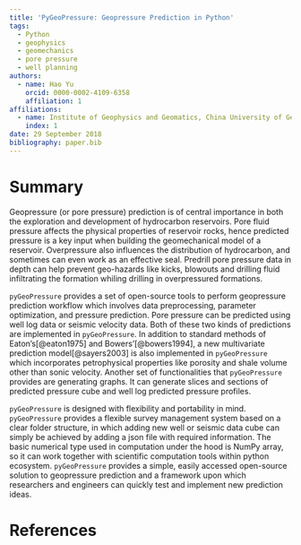```yaml
---
title: 'PyGeoPressure: Geopressure Prediction in Python'
tags:
  - Python
  - geophysics
  - geomechanics
  - pore pressure
  - well planning
authors:
  - name: Hao Yu
    orcid: 0000-0002-4109-6358
    affiliation: 1
affiliations:
  - name: Institute of Geophysics and Geomatics, China University of Geosciences
    index: 1
date: 29 September 2018
bibliography: paper.bib
---
```


# Summary

Geopressure (or pore pressure) prediction is of central importance in both the exploration and development of hydrocarbon reservoirs. Pore fluid pressure affects the physical properties of reservoir rocks, hence predicted pressure is a key input when building the geomechanical model of a reservoir. Overpressure also influences the distribution of hydrocarbon, and sometimes can even work as an effective seal. Predrill pore pressure data in depth can help prevent geo-hazards like kicks, blowouts and drilling fluid infiltrating the formation whiling drilling in overpressured formations.

``pyGeoPressure`` provides a set of open-source tools to perform geopressure prediction workflow which involves data preprocessing, parameter optimization, and pressure prediction. Pore pressure can be predicted using well log data or seismic velocity data. Both of these two kinds of predictions are implemented in ``pyGeoPressure``. In addition to standard methods of Eaton’s[@eaton1975] and Bowers’[@bowers1994], a new multivariate prediction model[@sayers2003] is also implemented in ``pyGeoPressure`` which incorporates petrophysical properties like porosity and shale volume other than sonic velocity. Another set of functionalities that ``pyGeoPressure`` provides are generating graphs. It can generate slices and sections of predicted pressure cube and well log predicted pressure profiles.

``pyGeoPressure`` is designed with flexibility and portability in mind. ``pyGeoPressure`` provides a flexible survey management system based on a clear folder structure, in which adding new well or seismic data cube can simply be achieved by adding a json file with required information. The basic numerical type used in computation under the hood is NumPy array, so it can work together with scientific computation tools within python ecosystem. ``pyGeoPressure`` provides a simple, easily accessed open-source solution to geopressure prediction and a framework upon which researchers and engineers can quickly test and implement new prediction ideas.

# References
